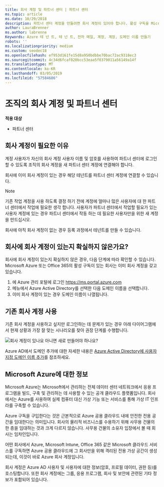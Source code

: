 ```yaml
---
title: 회사 계정 및 파트너 센터 | 파트너 센터
ms.topic: article
ms.date: 10/29/2018
description: 파트너 센터 계정을 만들려면 회사 계정이 있어야 합니다. 활성 구독을 Microsoft Azure 또는 Office 365가 이미 있는 경우 작업 계정입니다.
author: LauraBrenner
ms.author: labrenne
Keywords: Azure 테 넌 트, 테 넌 트, 전자 메일, 계정, 계정, 도메인 이름 만들기
robots: ''
ms.localizationpriority: medium
ms.custom: seodec18
ms.openlocfilehash: ef953d161fe15d8a950bdbbe70bac72ac9318ec3
ms.sourcegitcommit: 4c34d6fcaf020bcc53eaa5f0379011a56149a14f
ms.translationtype: MT
ms.contentlocale: ko-KR
ms.lasthandoff: 03/05/2019
ms.locfileid: "57584686"
---
```

# <a name="your-company-work-account-and-partner-center"></a>조직의 회사 계정 및 파트너 센터  

**적용 대상**

-  파트너 센터

## <a name="why-you-need-a-work-account"></a>회사 계정이 필요한 이유

계정 사용자가 자신의 회사 계정 사용자 이름 및 암호를 사용하여 파트너 센터에 로그인할 수 있도록 조직의 회사 계정을 새 파트너 센터 계정에 연결해야 합니다.

회사에 이미 회사 계정이 있는 경우 해당 테넌트를 파트너 센터 계정에 연결할 수 있습니다. 

> [!NOTE]  
>  기존 작업 계정을 사용 하도록 결정 하기 전에 계정에 얼마나 많은 사용자에 대 한 파트너 센터에서 작업에 필요한 생각 합니다. 사용자가 파트너 센터에서 작업할 필요가 있는 사용자 계정에 있는 경우 파트너 센터에서 작동 하는 데 필요한 사용자만을 위한 새 계정을 만드십시오.

회사에 아직 회사 계정이 없는 경우 등록 과정에서 테넌트를 만들 수 있습니다. 

## <a name="not-sure-if-your-company-already-has-a-work-account"></a>회사에 회사 계정이 있는지 확실하지 않은가요?

회사에 회사 계정이 있는지 확실하지 않은 경우, 다음 단계에 따라 확인할 수 있습니다. Microsoft Azure 또는 Office 365의 활성 구독이 있는 회사는 이미 회사 계정을 갖고 있습니다.
1.  에 Azure 관리 포털에 로그인 https://ms.portal.azure.com
2.  메뉴에서 Azure Active Directory를 선택한 다음 도메인 이름을 선택합니다.
3.  이미 회사 계정이 있는 경우 도메인 이름이 나열됩니다.

## <a name="using-an-existing-work-account"></a>기존 회사 계정 사용

기존 회사 계정을 사용하고 싶지만 로그인하는 데 문제가 있는 경우 아래 다이어그램에서 현재 상황과 가장 잘 맞는 시나리오를 찾아 권장 단계를 수행합니다. 

![회사 계정이 있나요 아니면 새로 만들어야 하나요?](images/onboardingAADFlow.png)

Azure AD에서 도메인 추가에 대한 자세한 내용은 [Azure Active Directory에 사용자 지정 도메인 이름 추가](https://docs.microsoft.com/azure/active-directory/active-directory-add-domain)를 참조하세요.

## <a name="about-microsoft-azure"></a>Microsoft Azure에 대한 정보

Microsoft Azure는 Microsoft에서 관리하는 전체 데이터 센터 네트워크에서 응용 프로그램을 빌드, 구축 및 관리하는 데 사용할 수 있는 공개 클라우드 플랫폼입니다. 회사에서는 Azure를 사용하여 실제 컴퓨터 대신 가상 기능 또는 서비스를 통해 가상 IT 인프라를 구축할 수 있습니다. 

Azure 구독을 구입한다는 것은 근본적으로 Azure 공용 클라우드 내에 안전한 전용 공간을 임대한다는 의미입니다. 회사의 물리적 비즈니스를 수용하기 위해 사무용 건물의 한 층을 임대하는 것과 크게 다르지 않습니다. 사무용 건물의 소유자 입장에서 볼 때 회사는 임차인입니다. 

어떤 회사에서 Azure, Microsoft Intune, Office 365 같은 Microsoft 클라우드 서비스를 구독하면 Azure 공용 클라우드에 그 회사만을 위해 격리된 전용 가상 공간이 생성되는데, 이것이 바로 Azure 회사 계정입니다. 

회사 계정은 Azure AD 사용자 및 사용자에 대한 정보(암호, 프로필 데이터, 권한 등)를 호스팅합니다. 또한 회사 계정에는 그룹, 응용 프로그램, 회사 및 보안에 관련된 기타 정보가 포함되어 있습니다. 
